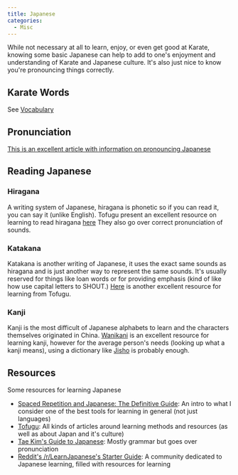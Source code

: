 ```yaml
---
title: Japanese
categories:
  - Misc
---
```


While not necessary at all to learn, enjoy, or even get good at Karate, knowing some basic Japanese can help to add to one's enjoyment and understanding of Karate and Japanese culture. It's also just nice to know you're pronouncing things correctly.

## Karate Words

See [Vocabulary](/vocabulary)

## Pronunciation

[This is an excellent article with information on pronouncing Japanese](http://www.tofugu.com/japanese/japanese-pronunciation/)

## Reading Japanese

### Hiragana

A writing system of Japanese, hiragana is phonetic so if you can read it, you can say it (unlike English).
Tofugu present an excellent resource on learning to read hiragana [here](https://www.tofugu.com/japanese/learn-hiragana/.)
They also go over correct pronunciation of sounds.

### Katakana

Katakana is another writing of Japanese, it uses the exact same sounds as hiragana and is just another way to represent the same sounds. It's usually reserved for things like loan words or for providing emphasis (kind of like how use capital letters to SHOUT.)
[Here](https://www.tofugu.com/japanese/learn-katakana/) is another excellent resource for learning from Tofugu.

### Kanji

Kanji is the most difficult of Japanese alphabets to learn and the characters themselves originated in China.
[Wanikani](https://www.wanikani.com) is an excellent resource for learning kanji, however for the average person's needs (looking up what a kanji means), using a dictionary like [Jisho](https://jisho.org) is probably enough.

## Resources

Some resources for learning Japanese

- [Spaced Repetition and Japanese: The Definitive Guide](https://www.tofugu.com/japanese/spaced-repetition/): An intro to what I consider one of the best tools for learning in general (not just languages)
- [Tofugu](https://www.tofugu.com): All kinds of articles around learning methods and resources (as well as about Japan and it's culture)
- [Tae Kim's Guide to Japanese](http://www.guidetojapanese.org/learn/): Mostly grammar but goes over pronunciation
- [Reddit's /r/LearnJapanese's Starter Guide](https://www.reddit.com/r/LearnJapanese/wiki/index/startersguide): A community dedicated to Japanese learning, filled with resources for learning
